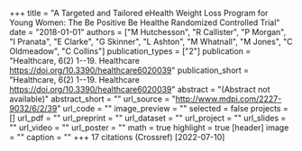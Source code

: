 +++
title = "A Targeted and Tailored eHealth Weight Loss Program for Young Women: The Be Positive Be Healthe Randomized Controlled Trial"
date = "2018-01-01"
authors = ["M Hutchesson", "R Callister", "P Morgan", "I Pranata", "E Clarke", "G Skinner", "L Ashton", "M Whatnall", "M Jones", "C Oldmeadow", "C Collins"]
publication_types = ["2"]
publication = "Healthcare, 6(2) 1--19. Healthcare https://doi.org/10.3390/healthcare6020039"
publication_short = "Healthcare, 6(2) 1--19. Healthcare https://doi.org/10.3390/healthcare6020039"
abstract = "(Abstract not available)"
abstract_short = ""
url_source = "http://www.mdpi.com/2227-9032/6/2/39"
url_code = ""
image_preview = ""
selected = false
projects = []
url_pdf = ""
url_preprint = ""
url_dataset = ""
url_project = ""
url_slides = ""
url_video = ""
url_poster = ""
math = true
highlight = true
[header]
image = ""
caption = ""
+++
17 citations (Crossref) [2022-07-10]
